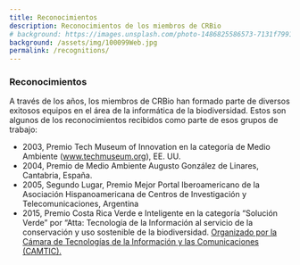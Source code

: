 ```yaml
---
title: Reconocimientos
description: Reconocimientos de los miembros de CRBio
# background: https://images.unsplash.com/photo-1486825586573-7131f7991bdd?auto=format&w=2000
background: /assets/img/100099Web.jpg
permalink: /recognitions/
---
```


### Reconocimientos
A través de los años, los miembros de CRBio han formado parte de diversos exitosos equipos en el área de la informática de la biodiversidad.  Estos son algunos de los reconocimientos recibidos como parte de esos grupos de trabajo:

- 2003, Premio Tech Museum of Innovation en la categoría de Medio Ambiente (www.techmuseum.org), EE. UU.
- 2004, Premio de Medio Ambiente Augusto González de Linares, Cantabria, España.
- 2005, Segundo Lugar, Premio Mejor Portal Iberoamericano de la Asociación Hispanoamericana de Centros de Investigación y Telecomunicaciones, Argentina
- 2015, Premio Costa Rica Verde e Inteligente en la categoría “Solución Verde” por “Atta: Tecnología de la Información al servicio de la conservación y uso sostenible de la biodiversidad. [Organizado por la Cámara de Tecnologías de la Información y las Comunicaciones (CAMTIC).](https://www.camtic.org/uncategorized/camtic-premio-a-lo-mejor-del-sector-de-tecnologias-digitales-del-pais/)
